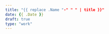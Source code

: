 ```yaml
---
title: "{{ replace .Name "-" " " | title }}"
date: {{ .Date }}
draft: true
type: "work"
---
```


